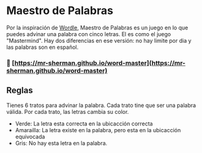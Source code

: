 # Maestro de Palabras

Por la inspiración de [Wordle](https://www.powerlanguage.co.uk/wordle/), Maestro de Palabras es un juego en lo que puedes advinar una palabra con cinco letras.  El es como el juego "Mastermind".  Hay dos diferencias en ese versión:  no hay limite por dia y las palabras son en español.

### 🔗 [https://mr-sherman.github.io/word-master](https://mr-sherman.github.io/word-master)

## Reglas

Tienes 6 tratos para advinar la palabra.
Cada trato tine que ser una palabra válida.
Por cada trato, las letras cambia su color.

- Verde: La letra esta correcta en la ubicacción correcta
- Amarailla: La letra existe en la palabra, pero esta en la ubicacción equivocada
- Gris: No hay esta letra en la palabra.

